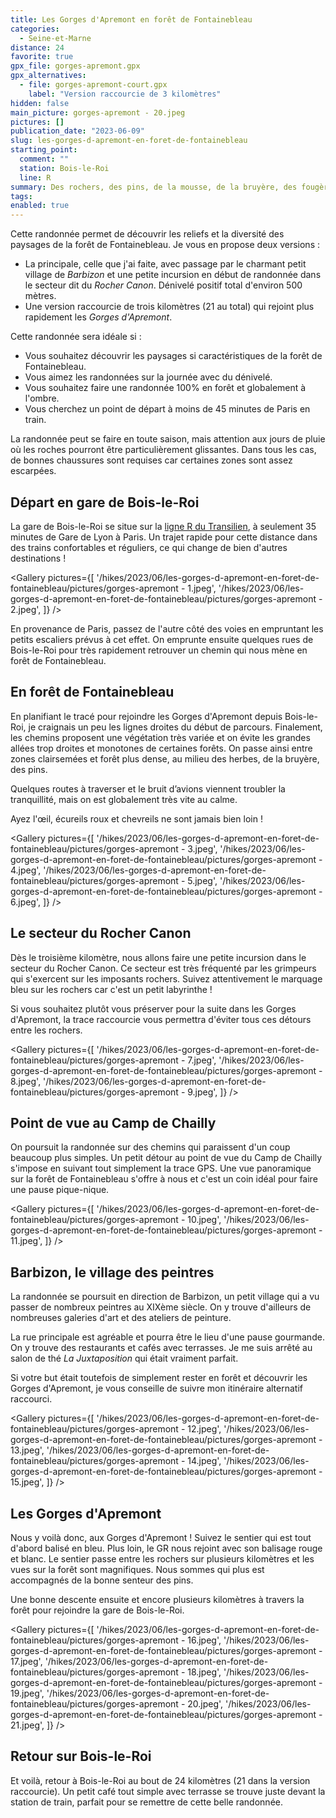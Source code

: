 ```yaml
---
title: Les Gorges d'Apremont en forêt de Fontainebleau
categories:
  - Seine-et-Marne
distance: 24
favorite: true
gpx_file: gorges-apremont.gpx
gpx_alternatives:
  - file: gorges-apremont-court.gpx
    label: "Version raccourcie de 3 kilomètres"
hidden: false
main_picture: gorges-apremont - 20.jpeg
pictures: []
publication_date: "2023-06-09"
slug: les-gorges-d-apremont-en-foret-de-fontainebleau
starting_point:
  comment: ""
  station: Bois-le-Roi
  line: R
summary: Des rochers, des pins, de la mousse, de la bruyère, des fougères, des chemins sablonneux et… beaucoup de dénivelé ! Pas de doute, on est en forêt de Fontainebleau. Une randonnée plutôt exigeante qui vous fera découvrir les Gorges d'Apremont.
tags:
enabled: true
---
```


Cette randonnée permet de découvrir les reliefs et la diversité des paysages de la forêt de Fontainebleau. Je vous en propose deux versions :

- La principale, celle que j'ai faite, avec passage par le charmant petit village de _Barbizon_ et une petite incursion en début de randonnée dans le secteur dit du _Rocher Canon_. Dénivelé positif total d'environ 500 mètres.
- Une version raccourcie de trois kilomètres (21 au total) qui rejoint plus rapidement les _Gorges d'Apremont_.

Cette randonnée sera idéale si :

- Vous souhaitez découvrir les paysages si caractéristiques de la forêt de Fontainebleau.
- Vous aimez les randonnées sur la journée avec du dénivelé.
- Vous souhaitez faire une randonnée 100% en forêt et globalement à l'ombre.
- Vous cherchez un point de départ à moins de 45 minutes de Paris en train.

La randonnée peut se faire en toute saison, mais attention aux jours de pluie où les roches pourront être particulièrement glissantes. Dans tous les cas, de bonnes chaussures sont requises car certaines zones sont assez escarpées.

## Départ en gare de Bois-le-Roi

La gare de Bois-le-Roi se situe sur la [ligne R du Transilien](/randonnees-par-ligne/randonnees-transilien-ligne-r), à seulement 35 minutes de Gare de Lyon à Paris. Un trajet rapide pour cette distance dans des trains confortables et réguliers, ce qui change de bien d'autres destinations !

<Gallery pictures={[
'/hikes/2023/06/les-gorges-d-apremont-en-foret-de-fontainebleau/pictures/gorges-apremont - 1.jpeg',
'/hikes/2023/06/les-gorges-d-apremont-en-foret-de-fontainebleau/pictures/gorges-apremont - 2.jpeg',
]} />

En provenance de Paris, passez de l'autre côté des voies en empruntant les petits escaliers prévus à cet effet.
On emprunte ensuite quelques rues de Bois-le-Roi pour très rapidement retrouver un chemin qui nous mène en forêt de Fontainebleau.

## En forêt de Fontainebleau

En planifiant le tracé pour rejoindre les Gorges d'Apremont depuis Bois-le-Roi, je craignais un peu les lignes droites du début de parcours. Finalement, les chemins proposent une végétation très variée et on évite les grandes allées trop droites et monotones de certaines forêts. On passe ainsi entre zones clairsemées et forêt plus dense, au milieu des herbes, de la bruyère, des pins.

Quelques routes à traverser et le bruit d’avions viennent troubler la tranquillité, mais on est globalement très vite au calme.

Ayez l'œil, écureils roux et chevreils ne sont jamais bien loin !

<Gallery pictures={[
'/hikes/2023/06/les-gorges-d-apremont-en-foret-de-fontainebleau/pictures/gorges-apremont - 3.jpeg',
'/hikes/2023/06/les-gorges-d-apremont-en-foret-de-fontainebleau/pictures/gorges-apremont - 4.jpeg',
'/hikes/2023/06/les-gorges-d-apremont-en-foret-de-fontainebleau/pictures/gorges-apremont - 5.jpeg',
'/hikes/2023/06/les-gorges-d-apremont-en-foret-de-fontainebleau/pictures/gorges-apremont - 6.jpeg',
]} />

## Le secteur du Rocher Canon

Dès le troisième kilomètre, nous allons faire une petite incursion dans le secteur du Rocher Canon. Ce secteur est très fréquenté par les grimpeurs qui s'exercent sur les imposants rochers. Suivez attentivement le marquage bleu sur les rochers car c'est un petit labyrinthe !

Si vous souhaitez plutôt vous préserver pour la suite dans les Gorges d'Apremont, la trace raccourcie vous permettra d'éviter tous ces détours entre les rochers.

<Gallery pictures={[
'/hikes/2023/06/les-gorges-d-apremont-en-foret-de-fontainebleau/pictures/gorges-apremont - 7.jpeg',
'/hikes/2023/06/les-gorges-d-apremont-en-foret-de-fontainebleau/pictures/gorges-apremont - 8.jpeg',
'/hikes/2023/06/les-gorges-d-apremont-en-foret-de-fontainebleau/pictures/gorges-apremont - 9.jpeg',
]} />

## Point de vue au Camp de Chailly

On poursuit la randonnée sur des chemins qui paraissent d'un coup beaucoup plus simples. Un petit détour au point de vue du Camp de Chailly s'impose en suivant tout simplement la trace GPS.
Une vue panoramique sur la forêt de Fontainebleau s'offre à nous et c'est un coin idéal pour faire une pause pique-nique.

<Gallery pictures={[
'/hikes/2023/06/les-gorges-d-apremont-en-foret-de-fontainebleau/pictures/gorges-apremont - 10.jpeg',
'/hikes/2023/06/les-gorges-d-apremont-en-foret-de-fontainebleau/pictures/gorges-apremont - 11.jpeg',
]} />

## Barbizon, le village des peintres

La randonnée se poursuit en direction de Barbizon, un petit village qui a vu passer de nombreux peintres au XIXème siècle. On y trouve d'ailleurs de nombreuses galeries d'art et des ateliers de peinture.

La rue principale est agréable et pourra être le lieu d'une pause gourmande. On y trouve des restaurants et cafés avec terrasses. Je me suis arrêté au salon de thé _La Juxtaposition_ qui était vraiment parfait.

Si votre but était toutefois de simplement rester en forêt et découvrir les Gorges d'Apremont, je vous conseille de suivre mon itinéraire alternatif raccourci.

<Gallery pictures={[
'/hikes/2023/06/les-gorges-d-apremont-en-foret-de-fontainebleau/pictures/gorges-apremont - 12.jpeg',
'/hikes/2023/06/les-gorges-d-apremont-en-foret-de-fontainebleau/pictures/gorges-apremont - 13.jpeg',
'/hikes/2023/06/les-gorges-d-apremont-en-foret-de-fontainebleau/pictures/gorges-apremont - 14.jpeg',
'/hikes/2023/06/les-gorges-d-apremont-en-foret-de-fontainebleau/pictures/gorges-apremont - 15.jpeg',
]} />

## Les Gorges d'Apremont

Nous y voilà donc, aux Gorges d'Apremont ! Suivez le sentier qui est tout d'abord balisé en bleu. Plus loin, le GR nous rejoint avec son balisage rouge et blanc.
Le sentier passe entre les rochers sur plusieurs kilomètres et les vues sur la forêt sont magnifiques. Nous sommes qui plus est accompagnés de la bonne senteur des pins.

Une bonne descente ensuite et encore plusieurs kilomètres à travers la forêt pour rejoindre la gare de Bois-le-Roi.

<Gallery pictures={[
'/hikes/2023/06/les-gorges-d-apremont-en-foret-de-fontainebleau/pictures/gorges-apremont - 16.jpeg',
'/hikes/2023/06/les-gorges-d-apremont-en-foret-de-fontainebleau/pictures/gorges-apremont - 17.jpeg',
'/hikes/2023/06/les-gorges-d-apremont-en-foret-de-fontainebleau/pictures/gorges-apremont - 18.jpeg',
'/hikes/2023/06/les-gorges-d-apremont-en-foret-de-fontainebleau/pictures/gorges-apremont - 19.jpeg',
'/hikes/2023/06/les-gorges-d-apremont-en-foret-de-fontainebleau/pictures/gorges-apremont - 20.jpeg',
'/hikes/2023/06/les-gorges-d-apremont-en-foret-de-fontainebleau/pictures/gorges-apremont - 21.jpeg',
]} />

## Retour sur Bois-le-Roi

Et voilà, retour à Bois-le-Roi au bout de 24 kilomètres (21 dans la version raccourcie). Un petit café tout simple avec terrasse se trouve juste devant la station de train, parfait pour se remettre de cette belle randonnée.

<Picture
  src="/hikes/2023/06/les-gorges-d-apremont-en-foret-de-fontainebleau/pictures/gorges-apremont - 22.jpeg"
  caption="Petite pause rafrâichissante à Bois-le-Roi en attendant le train"
/>
